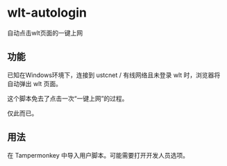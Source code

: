 # wlt-autologin

自动点击wlt页面的一键上网

## 功能

已知在Windows环境下，连接到 ustcnet / 有线网络且未登录 wlt 时，浏览器将自动弹出 wlt 页面。

这个脚本免去了点击一次“一键上网”的过程。

仅此而已。

## 用法

在 Tampermonkey 中导入用户脚本。可能需要打开开发人员选项。
